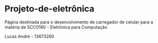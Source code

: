 # Projeto-de-eletrônica
Página destinada para o desenvolvimento de carregador de celular para a matéria de SCC0180 - Eletrônica para Computação

Lucas André - 13673260
